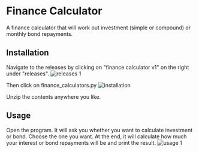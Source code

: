 # __Finance Calculator__
A finance calculator that will work out investment (simple or compound) or monthly bond repayments.

## Installation
Navigate to the releases by clicking on "finance calculator v1" on the right under "releases".
![releases 1](https://github.com/ninesowngoal/finance_calculator/assets/126208712/405f2a85-aa7d-4c1b-be4e-cb1d7c2d005b)

Then click on finance_calculators.py
![installation](https://github.com/ninesowngoal/finance_calculator/assets/126208712/822324eb-f08f-431b-86cc-f4e279f3638b)

Unzip the contents anywhere you like.

## Usage
Open the program.
It will ask you whether you want to calculate investment or bond. Choose the one you want.
At the end, it will calculate how much your interest or bond repayments will be and print the result.
![usage 1](https://github.com/ninesowngoal/finance_calculator/assets/126208712/9edb10ac-c201-4469-b8f3-19bd7b0b9ed4)

